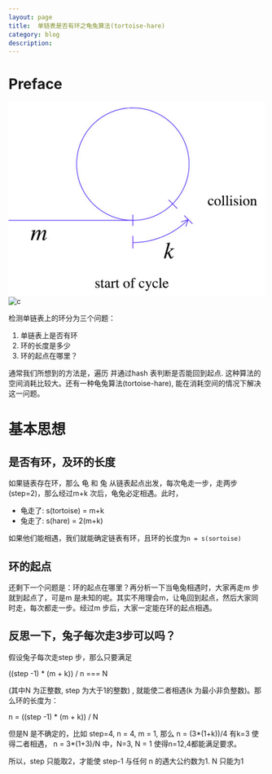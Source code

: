 ```yaml
---
layout: page
title:	单链表是否有环之龟兔算法(tortoise-hare)
category: blog
description: 
---
```

# Preface
![cycle](/img/cycle-detection.png)
![c](http://farm4.staticflickr.com/3843/14971507581_30932e722a_o.jpg)

检测单链表上的环分为三个问题：
1. 单链表上是否有环
2. 环的长度是多少
3. 环的起点在哪里？

通常我们所想到的方法是，遍历 并通过hash 表判断是否能回到起点. 这种算法的空间消耗比较大。还有一种龟兔算法(tortoise-hare), 能在消耗空间的情况下解决这一问题。

# 基本思想

## 是否有环，及环的长度
如果链表存在环，那么 龟 和 兔 从链表起点出发，每次龟走一步，走两步(step=2)，那么经过m+k 次后，龟兔必定相遇。此时，

- 龟走了: s(tortoise) = m+k
- 兔走了: s(hare) = 2(m+k)

如果他们能相遇，我们就能确定链表有环，且环的长度为`n = s(sortoise)`

## 环的起点
还剩下一个问题是：环的起点在哪里？再分析一下当龟兔相遇时，大家再走m 步就到起点了，可是m 是未知的呢。其实不用理会m，让龟回到起点，然后大家同时走，每次都走一步。经过m 步后，大家一定能在环的起点相遇。

## 反思一下，兔子每次走3步可以吗？
假设兔子每次走step 步，那么只要满足

((step -1) * (m + k)) / n === N  

(其中N 为正整数, step 为大于1的整数) , 就能使二者相遇(k 为最小非负整数)。那么环的长度为：

n = ((step -1) * (m + k)) / N

但是N 是不确定的，比如 step=4, n = 4, m = 1, 那么 n = (3*(1+k))/4 有k=3 使得二者相遇， n = 3*(1+3)/N 中，N=3, N = 1 使得n=12,4都能满足要求。

所以，step 只能取2，才能使 step-1 与任何 n 的遇大公约数为1. N 只能为1
